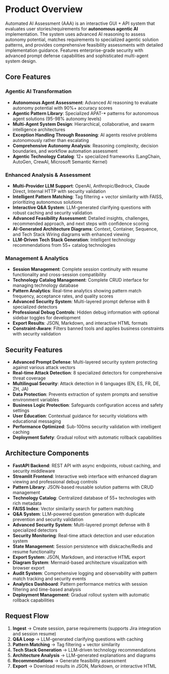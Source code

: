 # Product Overview

Automated AI Assessment (AAA) is an interactive GUI + API system that evaluates user stories/requirements for **autonomous agentic AI** implementation. The system uses advanced AI reasoning to assess autonomy potential, matches requirements to specialized agentic solution patterns, and provides comprehensive feasibility assessments with detailed implementation guidance. Features enterprise-grade security with advanced prompt defense capabilities and sophisticated multi-agent system design.

## Core Features

### Agentic AI Transformation
- **Autonomous Agent Assessment**: Advanced AI reasoning to evaluate autonomy potential with 90%+ accuracy scores
- **Agentic Pattern Library**: Specialized APAT-* patterns for autonomous agent solutions (95-98% autonomy levels)
- **Multi-Agent System Design**: Hierarchical, collaborative, and swarm intelligence architectures
- **Exception Handling Through Reasoning**: AI agents resolve problems autonomously rather than escalating
- **Comprehensive Autonomy Analysis**: Reasoning complexity, decision boundaries, and workflow automation assessment
- **Agentic Technology Catalog**: 12+ specialized frameworks (LangChain, AutoGen, CrewAI, Microsoft Semantic Kernel)

### Enhanced Analysis & Assessment
- **Multi-Provider LLM Support**: OpenAI, Anthropic/Bedrock, Claude Direct, Internal HTTP with security validation
- **Intelligent Pattern Matching**: Tag filtering + vector similarity with FAISS, prioritizing autonomous solutions
- **Interactive Q&A System**: LLM-generated clarifying questions with robust caching and security validation
- **Advanced Feasibility Assessment**: Detailed insights, challenges, recommended approach, and next steps with confidence scoring
- **AI-Generated Architecture Diagrams**: Context, Container, Sequence, and Tech Stack Wiring diagrams with enhanced viewing
- **LLM-Driven Tech Stack Generation**: Intelligent technology recommendations from 55+ catalog technologies

### Management & Analytics
- **Session Management**: Complete session continuity with resume functionality and cross-session compatibility
- **Technology Catalog Management**: Complete CRUD interface for managing technology database
- **Pattern Analytics**: Real-time analytics showing pattern match frequency, acceptance rates, and quality scores
- **Advanced Security System**: Multi-layered prompt defense with 8 specialized detectors
- **Professional Debug Controls**: Hidden debug information with optional sidebar toggles for development
- **Export Results**: JSON, Markdown, and interactive HTML formats
- **Constraint-Aware**: Filters banned tools and applies business constraints with security validation

## Security Features

- **Advanced Prompt Defense**: Multi-layered security system protecting against various attack vectors
- **Real-time Attack Detection**: 8 specialized detectors for comprehensive threat coverage
- **Multilingual Security**: Attack detection in 6 languages (EN, ES, FR, DE, ZH, JA)
- **Data Protection**: Prevents extraction of system prompts and sensitive environment variables
- **Business Logic Protection**: Safeguards configuration access and safety settings
- **User Education**: Contextual guidance for security violations with educational messaging
- **Performance Optimized**: Sub-100ms security validation with intelligent caching
- **Deployment Safety**: Gradual rollout with automatic rollback capabilities

## Architecture Components

- **FastAPI Backend**: REST API with async endpoints, robust caching, and security middleware
- **Streamlit Frontend**: Interactive web interface with enhanced diagram viewing and professional debug controls
- **Pattern Library**: JSON-based reusable solution patterns with CRUD management
- **Technology Catalog**: Centralized database of 55+ technologies with rich metadata
- **FAISS Index**: Vector similarity search for pattern matching
- **Q&A System**: LLM-powered question generation with duplicate prevention and security validation
- **Advanced Security System**: Multi-layered prompt defense with 8 specialized detectors
- **Security Monitoring**: Real-time attack detection and user education system
- **State Management**: Session persistence with diskcache/Redis and resume functionality
- **Export System**: JSON, Markdown, and interactive HTML export
- **Diagram System**: Mermaid-based architecture visualization with browser export
- **Audit System**: Comprehensive logging and observability with pattern match tracking and security events
- **Analytics Dashboard**: Pattern performance metrics with session filtering and time-based analysis
- **Deployment Management**: Gradual rollout system with automatic rollback capabilities

## Request Flow

1. **Ingest** → Create session, parse requirements (supports Jira integration and session resume)
2. **Q&A Loop** → LLM-generated clarifying questions with caching
3. **Pattern Matching** → Tag filtering + vector similarity
4. **Tech Stack Generation** → LLM-driven technology recommendations
5. **Architecture Analysis** → LLM-generated explanations and diagrams
6. **Recommendations** → Generate feasibility assessment
7. **Export** → Download results in JSON, Markdown, or interactive HTML